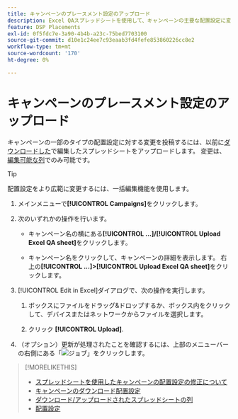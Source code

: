 ```yaml
---
title: キャンペーンのプレースメント設定のアップロード
description: Excel QAスプレッドシートを使用して、キャンペーンの主要な配置設定に変更をアップロードする方法を説明します。
feature: DSP Placements
exl-id: 0f5fdc7e-3a90-4b4b-a23c-75bed7703100
source-git-commit: d10e1c24ee7c93eaab3fd4fefe853860226cc8e2
workflow-type: tm+mt
source-wordcount: '170'
ht-degree: 0%

---
```


# キャンペーンのプレースメント設定のアップロード

キャンペーンの一部のタイプの配置設定に対する変更を投稿するには、以前に[ダウンロードした](qa-sheet-download.md)で編集したスプレッドシートをアップロードします。 変更は、[編集可能な列](qa-sheet-columns.md)でのみ可能です。

>[!TIP]
>
>配置設定をより広範に変更するには、一括編集機能を使用します。<!-- add link once we have help on it -->

1. メインメニューで&#x200B;**[!UICONTROL Campaigns]**&#x200B;をクリックします。

1. 次のいずれかの操作を行います。

   * キャンペーン名の横にある&#x200B;**[!UICONTROL ...]/[!UICONTROL Upload Excel QA sheet]**&#x200B;をクリックします。

   * キャンペーン名をクリックして、キャンペーンの詳細を表示します。 右上の&#x200B;**[!UICONTROL ...]>[!UICONTROL Upload Excel QA sheet]**&#x200B;をクリックします。

1. [!UICONTROL Edit in Excel]ダイアログで、次の操作を実行します。

   1. ボックスにファイルをドラッグ&amp;ドロップするか、ボックス内をクリックして、デバイスまたはネットワークからファイルを選択します。

   1. クリック **[!UICONTROL Upload]**.

1. （オプション）更新が処理されたことを確認するには、上部のメニューバーの右側にある「![ジョブ](/help/dsp/assets/downloads.png)」をクリックします。

>[!MORELIKETHIS]
>
>* [スプレッドシートを使用したキャンペーンの配置設定の修正について](qa-about.md)
>* [キャンペーンのダウンロード配置設定](qa-sheet-download.md)
>* [ダウンロード/アップロードされたスプレッドシートの列](qa-sheet-columns.md)
>* [配置設定](/help/dsp/campaign-management/placements/placement-settings.md)

